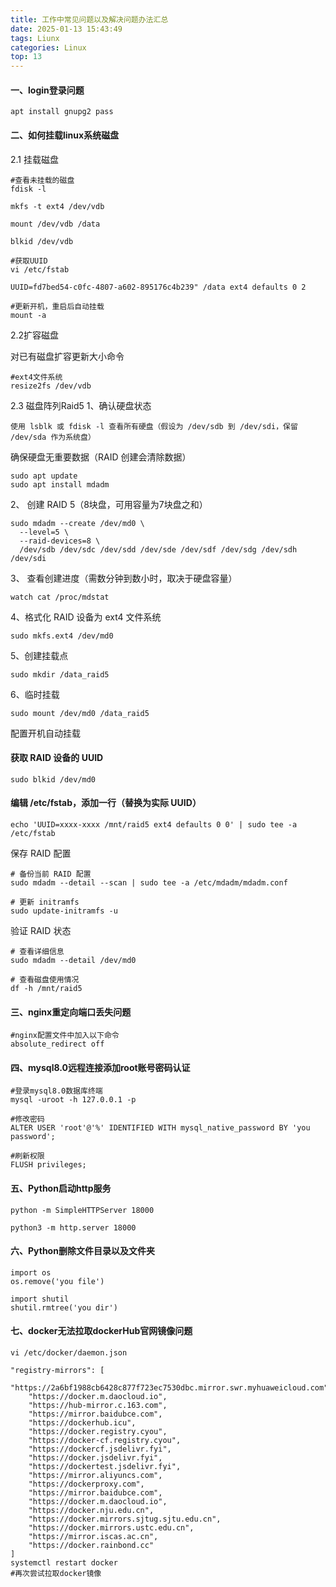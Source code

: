```yaml
---
title: 工作中常见问题以及解决问题办法汇总
date: 2025-01-13 15:43:49
tags: Liunx
categories: Linux
top: 13
---
```


#### 一、login登录问题

```
apt install gnupg2 pass
```

#### 二、如何挂载linux系统磁盘

2.1 挂载磁盘
```
#查看未挂载的磁盘
fdisk -l 

mkfs -t ext4 /dev/vdb

mount /dev/vdb /data

blkid /dev/vdb

#获取UUID
vi /etc/fstab

UUID=fd7bed54-c0fc-4807-a602-895176c4b239" /data ext4 defaults 0 2

#更新开机，重启后自动挂载
mount -a
```

2.2扩容磁盘

对已有磁盘扩容更新大小命令
```
#ext4文件系统
resize2fs /dev/vdb
```

2.3 磁盘阵列Raid5
1、确认硬盘状态
```
使用 lsblk 或 fdisk -l 查看所有硬盘（假设为 /dev/sdb 到 /dev/sdi，保留 /dev/sda 作为系统盘）
```
确保硬盘无重要数据（RAID 创建会清除数据）
```
sudo apt update
sudo apt install mdadm
```
2、 创建 RAID 5（8块盘，可用容量为7块盘之和）
```
sudo mdadm --create /dev/md0 \
  --level=5 \
  --raid-devices=8 \
  /dev/sdb /dev/sdc /dev/sdd /dev/sde /dev/sdf /dev/sdg /dev/sdh /dev/sdi
```
3、 查看创建进度（需数分钟到数小时，取决于硬盘容量）
```
watch cat /proc/mdstat
```

4、格式化 RAID 设备为 ext4 文件系统

```
sudo mkfs.ext4 /dev/md0
```

5、创建挂载点

```
sudo mkdir /data_raid5
```

6、临时挂载

```
sudo mount /dev/md0 /data_raid5
```

配置开机自动挂载
#### 获取 RAID 设备的 UUID

```
sudo blkid /dev/md0
```

#### 编辑 /etc/fstab，添加一行（替换为实际 UUID）
```
echo 'UUID=xxxx-xxxx /mnt/raid5 ext4 defaults 0 0' | sudo tee -a /etc/fstab
```

保存 RAID 配置

```
# 备份当前 RAID 配置
sudo mdadm --detail --scan | sudo tee -a /etc/mdadm/mdadm.conf

# 更新 initramfs
sudo update-initramfs -u
```

验证 RAID 状态

```
# 查看详细信息
sudo mdadm --detail /dev/md0

# 查看磁盘使用情况
df -h /mnt/raid5

```

#### 三、nginx重定向端口丢失问题

```
#nginx配置文件中加入以下命令
absolute_redirect off
```

#### 四、mysql8.0远程连接添加root账号密码认证
```
#登录mysql8.0数据库终端
mysql -uroot -h 127.0.0.1 -p

#修改密码
ALTER USER 'root'@'%' IDENTIFIED WITH mysql_native_password BY 'you password';    

#刷新权限
FLUSH privileges; 
```

#### 五、Python启动http服务
```
python -m SimpleHTTPServer 18000

python3 -m http.server 18000
```

#### 六、Python删除文件目录以及文件夹
```
import os
os.remove('you file')

import shutil
shutil.rmtree('you dir')
```

#### 七、docker无法拉取dockerHub官网镜像问题
```
vi /etc/docker/daemon.json 

"registry-mirrors": [
   "https://2a6bf1988cb6428c877f723ec7530dbc.mirror.swr.myhuaweicloud.com",
    "https://docker.m.daocloud.io",
    "https://hub-mirror.c.163.com",
    "https://mirror.baidubce.com",
    "https://dockerhub.icu",
    "https://docker.registry.cyou",
    "https://docker-cf.registry.cyou",
    "https://dockercf.jsdelivr.fyi",
    "https://docker.jsdelivr.fyi",
    "https://dockertest.jsdelivr.fyi",
    "https://mirror.aliyuncs.com",
    "https://dockerproxy.com",
    "https://mirror.baidubce.com",
    "https://docker.m.daocloud.io",
    "https://docker.nju.edu.cn",
    "https://docker.mirrors.sjtug.sjtu.edu.cn",
    "https://docker.mirrors.ustc.edu.cn",
    "https://mirror.iscas.ac.cn",
    "https://docker.rainbond.cc"
]
systemctl restart docker
#再次尝试拉取docker镜像
```
